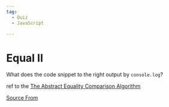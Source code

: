 ```yaml
---
tag:
  - Quiz
  - JavaScript

---
```

  
# Equal II

What does the code snippet to the right output by `console.log`?

ref to the [The Abstract Equality Comparison Algorithm](https://www.ecma-international.org/ecma-262/5.1/#sec-11.9.3)


[Source From](https://bigfrontend.dev/quiz/Equal-II)

  